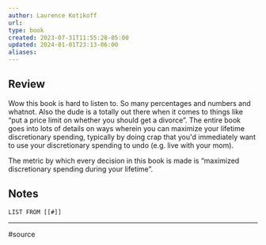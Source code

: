 ```yaml
---
author: Laurence Kotikoff
url: 
type: book
created: 2023-07-31T11:55:28-05:00
updated: 2024-01-01T23:13-06:00
aliases: 
---
```

## Review
Wow this book is hard to listen to. So many percentages and numbers and whatnot. Also the dude is a totally out there when it comes to things like “put a price limit on whether you should get a divorce”. The entire book goes into lots of details on ways wherein you can maximize your lifetime discretionary spending, typically by doing crap that you'd immediately want to use your discretionary spending to undo (e.g. live with your mom).

The metric by which every decision in this book is made is “maximized discretionary spending during your lifetime”.

## Notes
```dataview
LIST FROM [[#]]
```

---
#source 